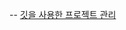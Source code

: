 
--  [깃을 사용한 프로젝트 관리](https://github.com/cheese10yun/github-project-management?tab=readme-ov-file#zenhub-%EC%82%AC%EC%9A%A9%EB%B2%95)



 
